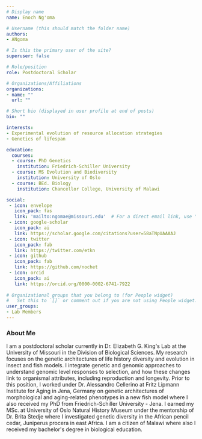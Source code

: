 ```yaml
---
# Display name
name: Enoch Ng'oma

# Username (this should match the folder name)
authors:
- ANgoma

# Is this the primary user of the site?
superuser: false

# Role/position
role: Postdoctoral Scholar

# Organizations/Affiliations
organizations:
- name: ""
  url: ""

# Short bio (displayed in user profile at end of posts)
bio: ""

interests:
- Experimental evolution of resource allocation strategies
- Genetics of lifespan

education:
  courses:
  - course: PhD Genetics
    institution: Friedrich-Schiller University
  - course: MS Evolution and Biodiversity
    institution: University of Oslo
  - course: BEd. Biology
    institution: Chancellor College, University of Malawi 

social:
 - icon: envelope
   icon_pack: fas
   link: 'mailto:ngomae@missouri.edu'  # For a direct email link, use "mailto:test@example.org".
 - icon: google-scholar
   icon_pack: ai
   link: https://scholar.google.com/citations?user=58aTNpUAAAAJ
 - icon: twitter
   icon_pack: fab
   link: https://twitter.com/etkn
 - icon: github
   icon_pack: fab
   link: https://github.com/nochet
 - icon: orcid
   icon_pack: ai
   link: https://orcid.org/0000-0002-6741-7922
   
# Organizational groups that you belong to (for People widget)
#   Set this to `[]` or comment out if you are not using People widget.
user_groups:
- Lab Members
---
```


### About Me

I am a postdoctoral scholar currently in Dr. Elizabeth G. King's Lab at the University of Missouri in the Division of Biological Sciences. My research focuses on the genetic architectures of life history diversity and evolution in insect and fish models. I integrate genetic and genomic approaches to understand genomic level responses to selection, and how these changes link to organismal attributes, including reproduction and longevity. Prior to this position, I worked under Dr. Alessandro Cellerino at Fritz Lipmann Institute for Aging in Jena, Germany on genetic architectures of morphological and aging-related phenotypes in a new fish model where I also received my PhD from Friedrich-Schiller University - Jena. I earned my MSc. at University of Oslo Natural History Museum under the mentorship of Dr. Brita Stedje where I investigated genetic diversity in the African pencil cedar, Juniperus procera in east Africa. I am a citizen of Malawi where also I received my bachelor's degree in biological education.
